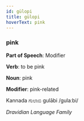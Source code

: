 ```yaml
---
id: gülopi
title: gülopi
hoverText: pink
---
```


### pink

**Part of Speech**: Modifier

**Verb**: to be pink

**Noun**: pink

**Modifier**: pink-related

Kannada ಗುಲಾಬಿ gulābi /ɡulaːbi/

*Dravidian Language Family*